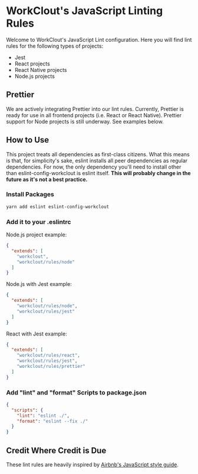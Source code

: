 # WorkClout's JavaScript Linting Rules
Welcome to WorkClout's JavaScript Lint configuration. Here you will find lint rules for the following types of projects:
* Jest
* React projects
* React Native projects
* Node.js projects

## Prettier
We are actively integrating Prettier into our lint rules. Currently, Prettier is ready for use in all frontend projects (i.e. React or React Native). Prettier support for Node projects is still underway. See examples below.

## How to Use
This project treats all dependencies as first-class citizens. What this means is that, for simplicity's sake, eslint installs all peer dependencies as regular dependencies. For now, the only dependency you'll need to install other than eslint-config-workclout is eslint itself. **This will probably change in the future as it's not a best practice.**

### Install Packages
```bash
yarn add eslint eslint-config-workclout
```

### Add it to your .eslintrc
Node.js project example:
```json
{
  "extends": [
    "workclout",
    "workclout/rules/node"
  ]
}
```

Node.js with Jest example:
```json
{
  "extends": [
    "workclout/rules/node",
    "workclout/rules/jest"
  ]
}
```

React with Jest example:
```json
{
  "extends": [
    "workclout/rules/react",
    "workclout/rules/jest",
    "workclout/rules/prettier"
  ]
}
```

### Add "lint" and "format" Scripts to package.json
```json
{
  "scripts": {
    "lint": "eslint ./",
    "format": "eslint --fix ./"
  }
}
```

## Credit Where Credit is Due
These lint rules are heavily inspired by [Airbnb's JavaScript style guide](https://github.com/airbnb/javascript).
